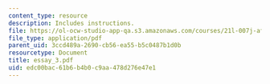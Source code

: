 ```yaml
---
content_type: resource
description: Includes instructions.
file: https://ol-ocw-studio-app-qa.s3.amazonaws.com/courses/21l-007j-after-columbus-fall-2003/edc00bac61b6b4b0c9aa478d276e47e1_essay_3.pdf
file_type: application/pdf
parent_uid: 3ccd489a-2690-cb56-ea55-b5c0487b1d0b
resourcetype: Document
title: essay_3.pdf
uid: edc00bac-61b6-b4b0-c9aa-478d276e47e1
---
```

